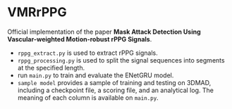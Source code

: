 # VMRrPPG

Official implementation of the paper **Mask Attack Detection Using Vascular-weighted Motion-robust rPPG Signals**.

- ``rppg_extract.py`` is used to extract rPPG signals.
- ``rppg_processing.py`` is used to split the signal sequences into segments at the specified length.
- run ``main.py`` to train and evaluate the ENetGRU model.
- ``sample model`` provides a sample of training and testing on 3DMAD, including a checkpoint file, a scoring file, and an analytical log. The meaning of each column is available on ``main.py``. 
